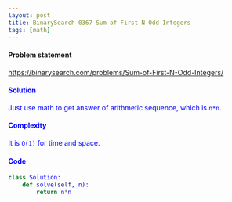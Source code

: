```yaml
---
layout: post
title: BinarySearch 0367 Sum of First N Odd Integers
tags: [math]
---
```


#### Problem statement

<a href="https://binarysearch.com/problems/Sum-of-First-N-Odd-Integers/"> <font color = blue>https://binarysearch.com/problems/Sum-of-First-N-Odd-Integers/

#### Solution
Just use math to get answer of arithmetic sequence, which is `n*n`.

#### Complexity
It is `O(1)` for time and space.

#### Code
```python
class Solution:
    def solve(self, n):
        return n*n
```
